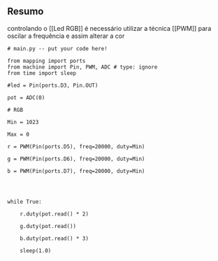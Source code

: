 ## Resumo

controlando o [[Led RGB]] é necessário utilizar  a técnica [[PWM]] para oscilar a frequência e assim alterar a cor

```
# main.py -- put your code here!

from mapping import ports
from machine import Pin, PWM, ADC # type: ignore
from time import sleep

#led = Pin(ports.D3, Pin.OUT)

pot = ADC(0)

# RGB

Min = 1023

Max = 0

r = PWM(Pin(ports.D5), freq=20000, duty=Min)

g = PWM(Pin(ports.D6), freq=20000, duty=Min)

b = PWM(Pin(ports.D7), freq=20000, duty=Min)

  
  

while True:

	r.duty(pot.read() * 2)

	g.duty(pot.read())

	b.duty(pot.read() * 3)

	sleep(1.0)
```